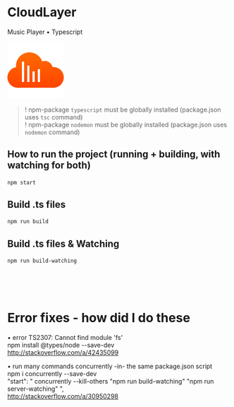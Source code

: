 # CloudLayer
Music Player • Typescript

![CloudLayer](./docs_src/img/cloud-logo--128.png)

> ! npm-package `typescript` must be globally installed (package.json uses `tsc` command)
	<br>
	! npm-package `nodemon` must be globally installed (package.json uses `nodemon` command)

## How to run the project (running + building, with watching for both)
```bash
npm start
```

## Build .ts files
```bash
npm run build
```
## Build .ts files & Watching
```bash
npm run build-watching
```


<br> <br> <br>
# Error fixes - how did I do these

• error TS2307: Cannot find module 'fs' <br>
npm install @types/node --save-dev <br>
http://stackoverflow.com/a/42435099

• run many commands concurrently -in- the same package.json script <br>
npm i concurrently --save-dev <br>
"start": " concurrently --kill-others \"npm run build-watching\" \"npm run server-watching\" ", <br>
http://stackoverflow.com/a/30950298